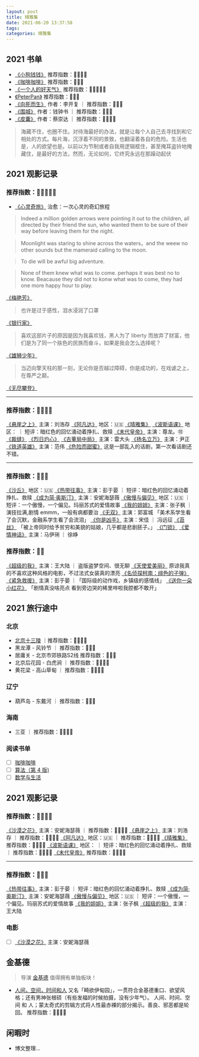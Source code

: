 ```yaml
---
layout: post
title: 晴雅集
date: 2021-06-20 13:37:58
tags:
categories: 晴雅集
---
```


## 2021 书单
* [《小狗钱钱》](https://book.douban.com/subject/3576486/) 推荐指数：🌟🌟🌟🌟
* [《咖啡咖啡》](/2021/07/14/阅读-咖啡咖啡) 推荐指数：🌟🌟🌟
* [《一个人的好天气》](/2021-07-13/阅读-一个人的好天气/) 推荐指数：🌟🌟🌟🌟🌟
* [《PeterPan》](/2021/07/08/阅读-PeterPan/) 推荐指数：🌟🌟🌟
* [《向死而生》](https://book.douban.com/subject/26422275/) 作者：李开复 ｜ 推荐指数：🌟🌟🌟
* [《围城》](https://book.douban.com/subject/11524204/) 作者：钱钟书 ｜ 推荐指数：🌟🌟🌟
* [《皮囊》](https://book.douban.com/subject/26278687/) 作者：蔡崇达 ｜ 推荐指数：🌟🌟🌟🌟

<!-- more -->

> 海藏不住，也圈不住。对待海最好的办法，就是让每个人自己去寻找到和它相处的方式。每片海，沉浮着不同的景致，也翻滚着各自的危险。生活也是，人的欲望也是。以前以为节制或者自我用逻辑框住，甚至掩耳盗铃地掩藏住，是最好的方法，然而，无论如何，它终究永远在那躁动起伏


## 2021 观影记录
### 推荐指数：🌟🌟🌟🌟🌟
* [《心灵奇旅》](https://movie.douban.com/subject/24733428/) 治愈：一次心灵的奇幻旅程
> Indeed a million golden arrows were pointing it out to the children, all directed by their friend the sun, who wanted them to be sure of their way before leaving them for the night.

> Moonlight was  staring to shine across the waters，and the weew no other sounds but the mameraid calling to the moon.

> To die will be awful big adventure.

> None of them knew what was to come. perhaps it was best no to know. Beacause they did not to konw what was to come, they had one more happy hour to play.

[《梅艳芳》](https://movie.douban.com/subject/30176790/)
>也许是过于感性，泪水浸润了口罩

[《银行家》](https://movie.douban.com/subject/30346880/)

> 喜欢这部片子的原因是因为我喜欢钱，黑人为了 liberty 而放弃了财富，他们是为了同一个肤色的民族而奋斗，如果是我会怎么选择呢？

[《雄狮少年》](https://movie.douban.com/subject/35144311/)

> 当迈向擎天柱的那一刻，无论你是否越过障碍，你是成功的，在戏谑之上，在尊严之巅。

[《无尽攀登》](https://movie.douban.com/subject/35625249/)

<hr />

### 推荐指数：🌟🌟🌟🌟
[《悬崖之上》](https://movie.douban.com/subject/32493124/) 主演：刘浩存
[《阿凡达》](https://movie.douban.com/subject/1652587/) 地区：🇺🇸
[《晴雅集》](https://movie.douban.com/subject/33454993/)
[《波斯语课》](https://movie.douban.com/subject/30466931/) 地区： ｜ 短评：暗红色的回忆涌动着挣扎、救赎
[《末代皇帝》](https://movie.douban.com/subject/1293172/) 主演：尊龙。🉑
[《裁缝》](https://movie.douban.com/subject/25697098/)
[《烈日灼心》](https://movie.douban.com/subject/24719063/)
[《古董局中局》](https://movie.douban.com/subject/26996619/) 主演：雷大头
[《扬名立万》](https://movie.douban.com/subject/35422807/) 主演：尹正
[《铁道英雄》](https://movie.douban.com/subject/35205446/) 主演：范伟
[《危险而甜蜜》](https://www.douban.com/location/drama/35666424/) 这是一部乱入的话剧，第一次看话剧还不错。


<hr />

### 推荐指数：🌟🌟🌟
[《沙丘》](https://movie.douban.com/subject/3001114/) 地区：🇺🇸
[《热带往事》](https://movie.douban.com/subject/29984000/)  主演：彭于晏 ｜ 短评：暗红色的回忆涌动着挣扎、救赎
[《成为简·奥斯汀》](https://movie.douban.com/subject/1920805/) 主演：安妮海瑟薇
[《傲慢与偏见》](https://movie.douban.com/subject/1418200/) 地区：🇺🇸 ｜ 短评：一个傲慢，一个偏见。玛丽苏式的爱情故事
[《我的姐姐》](https://movie.douban.com/subject/35158160/) 主演：张子枫 ｜演技拉满,剧情 emmm，一般有病都要治
[《无双》](https://movie.douban.com/subject/26425063/) 主演：郭富城 「美术系学生看了会沉默，金融系学生看了会流泪」
[《你是凶手》](https://movie.douban.com/subject/26762744/) 主演：宋佳 ｜ 冯远征
[《苔丝》](https://movie.douban.com/subject/1291872/) 「被上帝同时给予贫穷和美貌的姑娘，几乎都是悲剧胚子。」
[《门锁》](https://movie.douban.com/subject/35073565/)
[《爱情神话》](https://movie.douban.com/subject/35376457/) 主演：马伊琍 ｜ 徐峥


### 推荐指数：🌟🌟
[《超级的我》](https://movie.douban.com/subject/26816376/) 主演：王大陆 ｜ 盗版盗梦空间、很无聊
[《天使爱美丽》](https://movie.douban.com/subject/1292215/) 原谅我真的不喜欢这种风格的电影，不过法式女装真的漂亮
[《名侦探柯南：绯色的子弹》](https://movie.douban.com/subject/33454993/)
[《紧急救援》](https://movie.douban.com/subject/26342391/)  主演：彭于晏 ｜「国际级的动作戏，乡镇级的感情线」
[《送你一朵小红花》](https://movie.douban.com/subject/35096844/) 「剧情真没啥亮点 看到旁边哭的稀里哗啦我腔都不敢开」

## 2021 旅行途中
### 北京
* [北京十三陵](https://zh.wikipedia.org/zh-hans/%E6%98%8E%E5%8D%81%E4%B8%89%E9%99%B5) ｜推荐指数：🌟🌟🌟🌟
* 黑龙潭 - 风铃节 ｜ 推荐指数：🌟🌟🌟
* 居庸关 - 北京市郊铁路S2线  推荐指数：🌟🌟🌟
* 北京后花园 - 白虎涧 ｜ 推荐指数：🌟🌟🌟🌟
* 黄花梁 - 高山草甸 ｜ 推荐指数：🌟🌟🌟🌟

### 辽宁
* 葫芦岛 - 东戴河 ｜ 推荐指数：🌟🌟🌟

### 海南
* 三亚 ｜ 推荐指数：🌟🌟🌟🌟

### 阅读书单
- [ ] [咖啡咖啡](https://www.zhihu.com/pub/book/119565177)
- [ ] [算法（第 4 版)](https://www.zhihu.com/pub/book/119648496)
- [ ] [数学与生活](https://book.douban.com/subject/5355281/)

## 2021 观影记录
### 推荐指数：🌟🌟🌟🌟
[《沙漠之花》](https://movie.douban.com/subject/3430271/) 主演：安妮海瑟薇 ｜ 推荐指数：🌟🌟🌟🌟
[《悬崖之上》](https://movie.douban.com/subject/32493124/) 主演：刘浩存 ｜ 推荐指数：🌟🌟🌟🌟
[《阿凡达》](https://movie.douban.com/subject/1652587/) 地区：🇺🇸 ｜ 推荐指数：🌟🌟🌟🌟
[《晴雅集》](https://movie.douban.com/subject/33454993/) 推荐指数：🌟🌟🌟🌟
[《波斯语课》](https://movie.douban.com/subject/30466931/) 地区： ｜ 短评：暗红色的回忆涌动着挣扎、救赎 ｜ 推荐指数：🌟🌟🌟🌟
[《末代皇帝》](https://movie.douban.com/subject/1293172/) 推荐指数：🌟🌟🌟🌟

<hr />

### 推荐指数：🌟🌟🌟

[《热带往事》](https://movie.douban.com/subject/29984000/)  主演：彭于晏 ｜ 短评：暗红色的回忆涌动着挣扎、救赎
[《成为简·奥斯汀》](https://movie.douban.com/subject/1920805/) 主演：安妮海瑟薇
[《傲慢与偏见》](https://movie.douban.com/subject/1418200/) 地区：🇺🇸 ｜ 短评：一个傲慢，一个偏见。玛丽苏式的爱情故事
[《我的姐姐》](https://movie.douban.com/subject/35158160/) 主演：张子枫
[《超级的我》](https://movie.douban.com/subject/26816376/) 主演：王大陆


### 电影
- [ ] [《沙漠之花》](https://movie.douban.com/subject/3430271/) 主演：安妮海瑟薇


## 金基德

> 导演 [金基德](https://movie.douban.com/celebrity/1031241/) 值得拥有单独板块！

* [人间，空间，时间和人]()
又名「畸欲伊甸园」，一贯符合金基德重口、欲望风格；还有男神张根硕（有些发福的时候拍摄，没有少年气）。
人间、时间、空间 和 人；蒙太奇式的剪辑方式将人性最赤裸的部分揭示。善良、邪恶都是轮回。
推荐指数：🌟🌟🌟🌟

## 闲暇时

* 博文整理...
